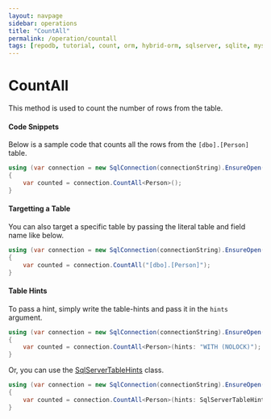 ```yaml
---
layout: navpage
sidebar: operations
title: "CountAll"
permalink: /operation/countall
tags: [repodb, tutorial, count, orm, hybrid-orm, sqlserver, sqlite, mysql, postgresql]
---
```


# CountAll

This method is used to count the number of rows from the table.

#### Code Snippets

Below is a sample code that counts all the rows from the `[dbo].[Person]` table.

```csharp
using (var connection = new SqlConnection(connectionString).EnsureOpen())
{
	var counted = connection.CountAll<Person>();
}
```

#### Targetting a Table

You can also target a specific table by passing the literal table and field name like below.

```csharp
using (var connection = new SqlConnection(connectionString).EnsureOpen())
{
	var counted = connection.CountAll("[dbo].[Person]");
}
```

#### Table Hints

To pass a hint, simply write the table-hints and pass it in the `hints` argument.

```csharp
using (var connection = new SqlConnection(connectionString).EnsureOpen())
{
	var counted = connection.CountAll<Person>(hints: "WITH (NOLOCK)");
}
```

Or, you can use the [SqlServerTableHints](/class/sqlservertablehints) class.

```csharp
using (var connection = new SqlConnection(connectionString).EnsureOpen())
{
	var counted = connection.CountAll<Person>(hints: SqlServerTableHints.NoLock);
}
```

